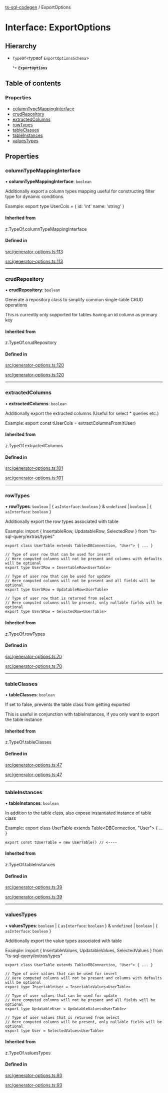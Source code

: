 [ts-sql-codegen](../README.md) / ExportOptions

# Interface: ExportOptions

## Hierarchy

- `TypeOf`\<typeof `ExportOptionsSchema`\>

  ↳ **`ExportOptions`**

## Table of contents

### Properties

- [columnTypeMappingInterface](ExportOptions.md#columntypemappinginterface)
- [crudRepository](ExportOptions.md#crudrepository)
- [extractedColumns](ExportOptions.md#extractedcolumns)
- [rowTypes](ExportOptions.md#rowtypes)
- [tableClasses](ExportOptions.md#tableclasses)
- [tableInstances](ExportOptions.md#tableinstances)
- [valuesTypes](ExportOptions.md#valuestypes)

## Properties

### columnTypeMappingInterface

• **columnTypeMappingInterface**: `boolean`

Additionally export a column types mapping useful for constructing filter type
for dynamic conditions.

Example:
    export type UserCols = {
        id: 'int'
        name: 'string'
    }

#### Inherited from

z.TypeOf.columnTypeMappingInterface

#### Defined in

[src/generator-options.ts:113](https://github.com/lorefnon/ts-sql-codegen/blob/b77777f/src/generator-options.ts#L113)

[src/generator-options.ts:113](https://github.com/lorefnon/ts-sql-codegen/blob/b77777f/src/generator-options.ts#L113)

___

### crudRepository

• **crudRepository**: `boolean`

Generate a repository class to simplify common single-table CRUD operations

This is currently only supported for tables having an id column as primary key

#### Inherited from

z.TypeOf.crudRepository

#### Defined in

[src/generator-options.ts:120](https://github.com/lorefnon/ts-sql-codegen/blob/b77777f/src/generator-options.ts#L120)

[src/generator-options.ts:120](https://github.com/lorefnon/ts-sql-codegen/blob/b77777f/src/generator-options.ts#L120)

___

### extractedColumns

• **extractedColumns**: `boolean`

Additionally export the extracted columns (Useful for select * queries etc.)

Example:
    export const tUserCols = extractColumnsFrom(tUser)

#### Inherited from

z.TypeOf.extractedColumns

#### Defined in

[src/generator-options.ts:101](https://github.com/lorefnon/ts-sql-codegen/blob/b77777f/src/generator-options.ts#L101)

[src/generator-options.ts:101](https://github.com/lorefnon/ts-sql-codegen/blob/b77777f/src/generator-options.ts#L101)

___

### rowTypes

• **rowTypes**: `boolean` \| \{ `asInterface`: `boolean`  } & `undefined` \| `boolean` \| \{ `asInterface`: `boolean`  }

Additionally export the row types associated with table

Example:
    import { InsertableRow, UpdatableRow, SelectedRow } from "ts-sql-query/extras/types"

    export class UserTable extends Table<DBConnection, "User"> { ... }

    // Type of user row that can be used for insert
    // Here computed columns will not be present and columns with defaults will be optional
    export type UserIRow = InsertableRow<UserTable>

    // Type of user row that can be used for update
    // Here computed columns will not be present and all fields will be optional
    export type UserURow = UpdatableRow<UserTable>

    // Type of user row that is returned from select
    // Here computed columns will be present, only nullable fields will be optional
    export type UserSRow = SelectedRow<UserTable>

#### Inherited from

z.TypeOf.rowTypes

#### Defined in

[src/generator-options.ts:70](https://github.com/lorefnon/ts-sql-codegen/blob/b77777f/src/generator-options.ts#L70)

[src/generator-options.ts:70](https://github.com/lorefnon/ts-sql-codegen/blob/b77777f/src/generator-options.ts#L70)

___

### tableClasses

• **tableClasses**: `boolean`

If set to false, prevents the table class from getting exported

This is useful in conjunction with tableInstances, if you only want to
export the table instance

#### Inherited from

z.TypeOf.tableClasses

#### Defined in

[src/generator-options.ts:47](https://github.com/lorefnon/ts-sql-codegen/blob/b77777f/src/generator-options.ts#L47)

[src/generator-options.ts:47](https://github.com/lorefnon/ts-sql-codegen/blob/b77777f/src/generator-options.ts#L47)

___

### tableInstances

• **tableInstances**: `boolean`

In addition to the table class, also expose instantiated instance of table class

Example:
    export class UserTable extends Table<DBConnection, "User"> { ... }

    export const tUserTable = new UserTable() // <----

#### Inherited from

z.TypeOf.tableInstances

#### Defined in

[src/generator-options.ts:39](https://github.com/lorefnon/ts-sql-codegen/blob/b77777f/src/generator-options.ts#L39)

[src/generator-options.ts:39](https://github.com/lorefnon/ts-sql-codegen/blob/b77777f/src/generator-options.ts#L39)

___

### valuesTypes

• **valuesTypes**: `boolean` \| \{ `asInterface`: `boolean`  } & `undefined` \| `boolean` \| \{ `asInterface`: `boolean`  }

Additionally export the value types associated with table

Example:
    import { InsertableValues, UpdatableValues, SelectedValues } from "ts-sql-query/extras/types"

    export class UserTable extends Table<DBConnection, "User"> { ... }

    // Type of user values that can be used for insert
    // Here computed columns will not be present and columns with defaults will be optional
    export type InsertableUser = InsertableValues<UserTable>

    // Type of user values that can be used for update
    // Here computed columns will not be present and all fields will be optional
    export type UpdatableUser = UpdatableValues<UserTable>

    // Type of user values that is returned from select
    // Here computed columns will be present, only nullable fields will be optional
    export type User = SelectedValues<UserTable>

#### Inherited from

z.TypeOf.valuesTypes

#### Defined in

[src/generator-options.ts:93](https://github.com/lorefnon/ts-sql-codegen/blob/b77777f/src/generator-options.ts#L93)

[src/generator-options.ts:93](https://github.com/lorefnon/ts-sql-codegen/blob/b77777f/src/generator-options.ts#L93)
